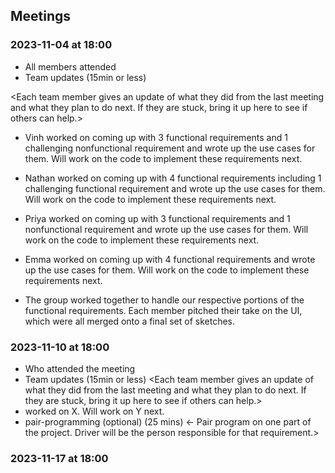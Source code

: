 ## Meetings
### 2023-11-04 at 18:00
- All members attended
- Team updates (15min or less)

<Each team member gives an update of what they did from the last meeting and what
they plan to do next. If they are stuck, bring it up here to see if others can
help.>
- Vinh worked on coming up with 3 functional requirements and 1 challenging nonfunctional requirement and wrote up the use cases for them. Will work on the code to implement these requirements next.

- Nathan worked on coming up with 4 functional requirements including 1 challenging functional requirement and wrote up the use cases for them. Will work on the code to implement these requirements next.

- Priya worked on coming up with 3 functional requirements and 1 nonfunctional requirement and wrote up the use cases for them. Will work on the code to implement these requirements next.

- Emma worked on coming up with 4 functional requirements and wrote up the use cases for them. Will work on the code to implement these requirements next.

- The group worked together to handle our respective portions of the functional
requirements. Each member pitched their take on the UI, which were all merged
onto a final set of sketches.

### 2023-11-10 at 18:00
- Who attended the meeting
- Team updates (15min or less)
<Each team member gives an update of what they did from the last meeting and what
they plan to do next. If they are stuck, bring it up here to see if others can
help.>
- <name> worked on X. Will work on Y next.
- pair-programming (optional) (25 mins)
<- Pair program on one part of the project. Driver will be the person responsible
for that requirement.>
<only fill in template once you had the meeting>
<see example on the last date>
<use date format YYYY-MM-DD at HH:MM>

### 2023-11-17 at 18:00
<meeting template would go here>
<only fill in template once you had the meeting>

